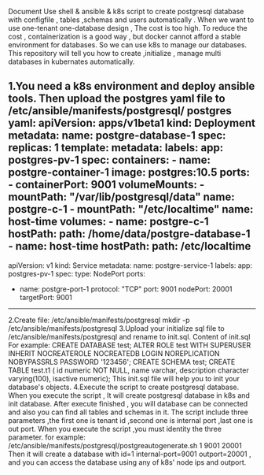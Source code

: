 Document
Use shell &amp; ansible &amp; k8s script to create postgresql database with configfile , tables ,schemas and users automatically .
When we want to use one-tenant one-database design , The cost is too high. To reduce the cost , containerization is a good way , but docker cannot afford a stable environment for databases.
So we can use k8s to manage our databases.
This repository will tell you how to create ,initialize , manage multi databases in kubernates automatically.

1.You need a k8s environment and deploy ansible tools. Then upload the postgres yaml file to /etc/ansible/manifests/postgresql/
 postgres yaml:
 apiVersion: apps/v1beta1
kind: Deployment
metadata:
  name: postgre-database-1
spec:
  replicas: 1
  template:
    metadata:
      labels:
        app: postgres-pv-1
    spec:
      containers:
      - name: postgre-container-1
        image: postgres:10.5
        ports:
        - containerPort: 9001
        volumeMounts:
        - mountPath: "/var/lib/postgresql/data"
          name: postgre-c-1
        - mountPath: "/etc/localtime"
          name: host-time
      volumes:
        - name: postgre-c-1
          hostPath: 
            path: /home/data/postgre-database-1
        - name: host-time
          hostPath:
            path: /etc/localtime
---

apiVersion: v1
kind: Service
metadata:
  name: postgre-service-1
  labels:
    app: postgres-pv-1
spec:
  type: NodePort
  ports:
  - name: postgre-port-1
    protocol: "TCP"
    port: 9001
    nodePort: 20001
    targetPort: 9001
------------------------------------------------------------------------------------------------
2.Create file: /etc/ansible/manifests/postgresql
  mkdir -p /etc/ansible/manifests/postgresql
3.Upload your initialize sql file to /etc/ansible/manifests/postgresql and rename to init.sql.
Content of init.sql
For example:
 CREATE DATABASE test;
 ALTER ROLE test WITH SUPERUSER INHERIT NOCREATEROLE NOCREATEDB LOGIN NOREPLICATION NOBYPASSRLS PASSWORD '123456';
 CREATE SCHEMA test;
 CREATE TABLE test.t1 (
    id numeric NOT NULL,
    name varchar,
    description character varying(100),
    isactive numeric);
This init.sql file will help you to init your database's objects.
4.Execute the script to create postgresql database.
 When you execute the script , It will create postgresql database in k8s and init database.
 After execute finished , you will database can be connected and also you can find all tables and schemas in it.
The script include three parameters ,the first one is tenant id ,second one is internal port ,last one is out port.
When you execute the script ,you must identity the three parameter.
for example:
/etc/ansible/manifests/postgresql/postgreautogenerate.sh 1 9001 20001
Then it will create a database with id=1 internal-port=9001 outport=20001 , and you can access the database using any of k8s' node ips and outport.
